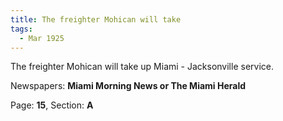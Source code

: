 ```yaml
---  
title: The freighter Mohican will take  
tags:  
  - Mar 1925  
---  
```

  
The freighter Mohican will take up Miami - Jacksonville service.  
  
Newspapers: **Miami Morning News or The Miami Herald**  
  
Page: **15**, Section: **A** 
